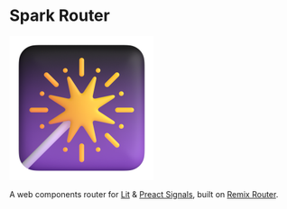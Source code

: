 # Spark Router

![sparkler emoji](https://raw.githubusercontent.com/microsoft/fluentui-emoji/dfb5c3b7b10e20878a3fee6e3b05660e4d3bd9d5/assets/Sparkler/3D/sparkler_3d.png)

A web components router for [Lit](https://lit.dev/docs) & [Preact Signals](https://github.com/lit/lit/tree/main/packages/labs/preact-signals), built on [Remix Router](https://github.com/remix-run/react-router/tree/main/packages/router).